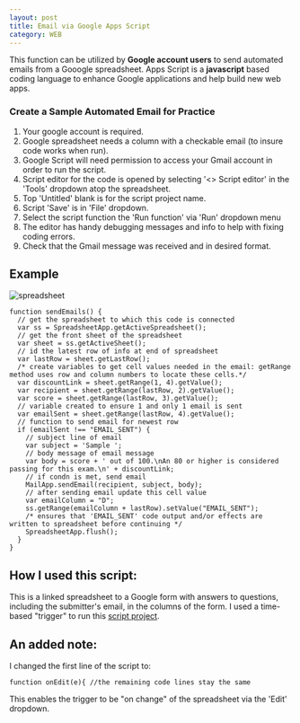 ```yaml
---
layout: post
title: Email via Google Apps Script
category: WEB
---
```


This function can be utilized by **Google account users** to send automated emails from a Gooogle spreadsheet. Apps Script is a **javascript** based coding language to enhance Google applications and help build new web apps. 

### Create a Sample Automated Email for Practice

1. Your google account is required.
2. Google spreadsheet needs a column with a checkable email (to insure code works when run).
3. Google Script will need permission to access your Gmail account in order to run the script.
4. Script editor for the code is opened by selecting '<> Script editor' in the 'Tools' dropdown atop the spreadsheet.
5. Top 'Untitled' blank is for the script project name.
6. Script 'Save' is in 'File' dropdown.
7.  Select the script function the 'Run function' via 'Run' dropdown menu
8. The editor has handy debugging messages and info to help with fixing coding errors.
9. Check that the Gmail message was received and in desired format.

## Example

![spreadsheet](https://www.keepandshare.com/userpics/h/e/a/r/tnhandstraining/2020-01/sb/screen_shot_2020_01_16_at_1.12.56_pm-778521.jpg?ts=1579209261)

```
function sendEmails() {
  // get the spreadsheet to which this code is connected
  var ss = SpreadsheetApp.getActiveSpreadsheet();
  // get the front sheet of the spreadsheet
  var sheet = ss.getActiveSheet();
  // id the latest row of info at end of spreadsheet
  var lastRow = sheet.getLastRow();
  /* create variables to get cell values needed in the email: getRange method uses row and column numbers to locate these cells.*/
  var discountLink = sheet.getRange(1, 4).getValue();
  var recipient = sheet.getRange(lastRow, 2).getValue();
  var score = sheet.getRange(lastRow, 3).getValue();
  // variable created to ensure 1 and only 1 email is sent
  var emailSent = sheet.getRange(lastRow, 4).getValue();
  // function to send email for newest row
  if (emailSent !== "EMAIL_SENT") {
    // subject line of email
    var subject = 'Sample ';
    // body message of email message
    var body = score + ' out of 100.\nAn 80 or higher is considered passing for this exam.\n' + discountLink;
    // if condn is met, send email
    MailApp.sendEmail(recipient, subject, body);
    // after sending email update this cell value
    var emailColumn = "D";
    ss.getRange(emailColumn + lastRow).setValue("EMAIL_SENT");
    /* ensures that 'EMAIL_SENT' code output and/or effects are written to spreadsheet before continuing */
    SpreadsheetApp.flush();  
  }
}
```
## How I used this script:

This is a linked spreadsheet to a Google form with answers to questions, including the submitter's email, in the columns of the form. I used a time-based "trigger" to run this [script project](https://script.google.com/home/triggers). 

## An added note:

I changed the first line of the script to:

```
function onEdit(e){ //the remaining code lines stay the same
```
This  enables the trigger to be "on change" of the spreadsheet via the 'Edit' dropdown.
